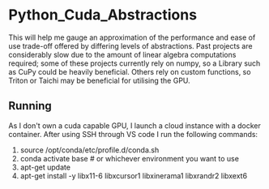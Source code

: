 # Python_Cuda_Abstractions

This will help me gauge an approximation of the performance and ease of use trade-off offered by differing levels of abstractions. Past projects are considerably slow due to the amount of linear algebra computations required; some of these projects currently rely on numpy, so a Library such as CuPy could be heavily beneficial. Others rely on custom functions, so Triton or Taichi may be beneficial for utilising the GPU.

## Running

As I don't own a cuda capable GPU, I launch a cloud instance with a docker container. After using SSH through VS code I run the following commands:

1. source /opt/conda/etc/profile.d/conda.sh
2. conda activate base  # or whichever environment you want to use
3. apt-get update
4. apt-get install -y libx11-6 libxcursor1 libxinerama1 libxrandr2 libxext6

